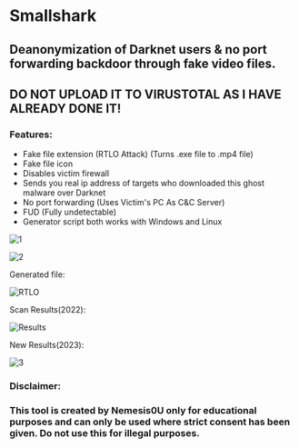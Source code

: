 # Smallshark
## Deanonymization of Darknet users & no port forwarding backdoor through fake video files.
## DO NOT UPLOAD IT TO VIRUSTOTAL AS I HAVE ALREADY DONE IT!
### Features:

- Fake file extension (RTLO Attack) (Turns .exe file to .mp4 file)
- Fake file icon
- Disables victim firewall
- Sends you real ip address of targets who downloaded this ghost malware over Darknet
- No port forwarding (Uses Victim's PC As C&C Server)
- FUD (Fully undetectable)
- Generator script both works with Windows and Linux


![1](https://github.com/Nemesis0U/Smallshark/assets/83503290/c38b761c-dd13-4298-b0cd-7148949bbb67)

![2](https://github.com/Nemesis0U/Smallshark/assets/83503290/79963fbe-542b-4d28-8911-847d46ff8cd5)


Generated file:

![RTLO](https://user-images.githubusercontent.com/83503290/157925846-b236f942-fe92-4dff-b730-ee9aab65aa3d.png)


Scan Results(2022):

![Results](https://user-images.githubusercontent.com/83503290/157923694-de91a013-ef85-43d9-a364-797c1b2481df.png)

New Results(2023):

![3](https://github.com/Nemesis0U/Smallshark/assets/83503290/e47fc9e4-9f85-478d-aea4-c01e57be5ad1)



### Disclaimer:
### This tool is created by Nemesis0U only for educational purposes and can only be used where strict consent has been given. Do not use this for illegal purposes.
